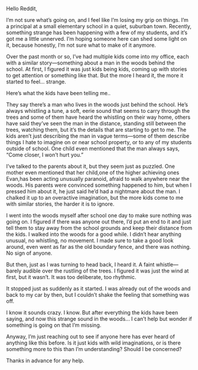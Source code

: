 Hello Reddit,

I’m not sure what’s going on, and I feel like I’m losing my grip on things. I’m a principal at a small elementary school in a quiet, suburban town. Recently, something strange has been happening with a few of my students, and it’s got me a little unnerved. I’m hoping someone here can shed some light on it, because honestly, I’m not sure what to make of it anymore.

Over the past month or so, I’ve had multiple kids come into my office, each with a similar story—something about a man in the woods behind the school. At first, I figured it was just kids being kids, coming up with stories to get attention or something like that. But the more I heard it, the more it started to feel… strange.

Here’s what the kids have been telling me.. 

They say there’s a man who lives in the woods just behind the school. He’s always whistling a tune, a soft, eerie sound that seems to carry through the trees and some of them have heard the whistling on their way home, others have said they’ve seen the man in the distance, standing still between the trees, watching them,  but it’s the details that are starting to get to me. The kids aren’t just describing the man in vague terms—some of them describe things I hate to imagine on or near school property, or to any of my students outside of school. One child even mentioned that the man always says, “Come closer, I won’t hurt you.”

I’ve talked to the parents about it, but they seem just as puzzled. One mother even mentioned that her child,one of the higher achieving ones Evan,has been acting unusually paranoid, afraid to walk anywhere near the woods. His parents were convinced something happened to him, but when I pressed him about it, he just said he’d had a nightmare about the man. I chalked it up to an overactive imagination, but the more kids come to me with similar stories, the harder it is to ignore.

I went into the woods myself after school one day to make sure nothing was going on. I figured if there was anyone out there, I’d put an end to it and just tell them to stay away from the school grounds and keep their distance from the kids. I walked into the woods for a good while. I didn’t hear anything unusual, no whistling, no movement. I made sure to take a good look around, even went as far as the old boundary fence, and there was nothing. No sign of anyone.

But then, just as I was turning to head back, I heard it. A faint whistle—barely audible over the rustling of the trees. I figured it was just the wind at first, but it wasn’t. It was too deliberate, too rhythmic.

It stopped just as suddenly as it started. I was already out of the woods and back to my car by then, but I couldn’t shake the feeling that something was off. 

I know it sounds crazy. I know. But after everything the kids have been saying, and now this strange sound in the woods... I can’t help but wonder if something is going on that I’m missing.

Anyway, I’m just reaching out to see if anyone here has ever heard of anything like this before. Is it just kids with wild imaginations, or is there something more to this than I’m understanding? Should I be concerned?

Thanks in advance for any help. 
